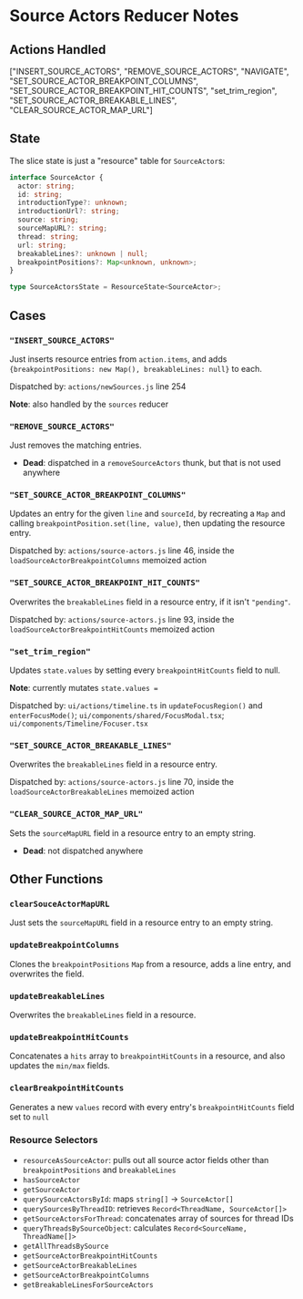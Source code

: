 # Source Actors Reducer Notes

## Actions Handled

["INSERT_SOURCE_ACTORS", "REMOVE_SOURCE_ACTORS", "NAVIGATE", "SET_SOURCE_ACTOR_BREAKPOINT_COLUMNS", "SET_SOURCE_ACTOR_BREAKPOINT_HIT_COUNTS", "set_trim_region", "SET_SOURCE_ACTOR_BREAKABLE_LINES", "CLEAR_SOURCE_ACTOR_MAP_URL"]

## State

The slice state is just a "resource" table for `SourceActor`s:

```ts
interface SourceActor {
  actor: string;
  id: string;
  introductionType?: unknown;
  introductionUrl?: string;
  source: string;
  sourceMapURL?: string;
  thread: string;
  url: string;
  breakableLines?: unknown | null;
  breakpointPositions?: Map<unknown, unknown>;
}

type SourceActorsState = ResourceState<SourceActor>;
```

## Cases

### `"INSERT_SOURCE_ACTORS"`

Just inserts resource entries from `action.items`, and adds `{breakpointPositions: new Map(), breakableLines: null}` to each.

Dispatched by: `actions/newSources.js` line 254

**Note**: also handled by the `sources` reducer

### `"REMOVE_SOURCE_ACTORS"`

Just removes the matching entries.

- **Dead**: dispatched in a `removeSourceActors` thunk, but that is not used anywhere

### `"SET_SOURCE_ACTOR_BREAKPOINT_COLUMNS"`

Updates an entry for the given `line` and `sourceId`, by recreating a `Map` and calling `breakpointPosition.set(line, value)`, then updating the resource entry.

Dispatched by: `actions/source-actors.js` line 46, inside the `loadSourceActorBreakpointColumns` memoized action

### `"SET_SOURCE_ACTOR_BREAKPOINT_HIT_COUNTS"`

Overwrites the `breakableLines` field in a resource entry, if it isn't `"pending"`.

Dispatched by: `actions/source-actors.js` line 93, inside the `loadSourceActorBreakpointHitCounts` memoized action

### `"set_trim_region"`

Updates `state.values` by setting every `breakpointHitCounts` field to null.

**Note**: currently mutates `state.values =`

Dispatched by: `ui/actions/timeline.ts` in `updateFocusRegion()` and `enterFocusMode()`; `ui/components/shared/FocusModal.tsx`; `ui/components/Timeline/Focuser.tsx`

### `"SET_SOURCE_ACTOR_BREAKABLE_LINES"`

Overwrites the `breakableLines` field in a resource entry.

Dispatched by: `actions/source-actors.js` line 70, inside the `loadSourceActorBreakableLines` memoized action

### `"CLEAR_SOURCE_ACTOR_MAP_URL"`

Sets the `sourceMapURL` field in a resource entry to an empty string.

- **Dead**: not dispatched anywhere

## Other Functions

### `clearSouceActorMapURL`

Just sets the `sourceMapURL` field in a resource entry to an empty string.

### `updateBreakpointColumns`

Clones the `breakpointPositions` `Map` from a resource, adds a line entry, and overwrites the field.

### `updateBreakableLines`

Overwrites the `breakableLines` field in a resource.

### `updateBreakpointHitCounts`

Concatenates a `hits` array to `breakpointHitCounts` in a resource, and also updates the `min/max` fields.

### `clearBreakpointHitCounts`

Generates a new `values` record with every entry's `breakpointHitCounts` field set to `null`

### Resource Selectors

- `resourceAsSourceActor`: pulls out all source actor fields other than `breakpointPositions` and `breakableLines`
- `hasSourceActor`
- `getSourceActor`
- `querySourceActorsById`: maps `string[]` -> `SourceActor[]`
- `querySourcesByThreadID`: retrieves `Record<ThreadName, SourceActor[]>`
- `getSourceActorsForThread`: concatenates array of sources for thread IDs
- `queryThreadsBySourceObject`: calculates `Record<SourceName, ThreadName[]>`
- `getAllThreadsBySource`
- `getSourceActorBreakpointHitCounts`
- `getSourceActorBreakableLines`
- `getSourceActorBreakpointColumns`
- `getBreakableLinesForSourceActors`

